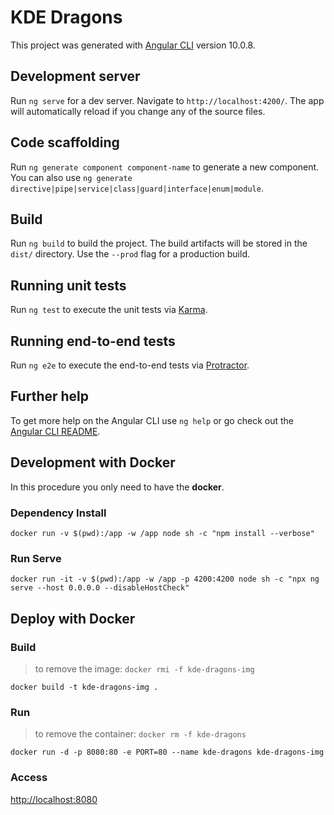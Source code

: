 # KDE Dragons

This project was generated with [Angular CLI](https://github.com/angular/angular-cli) version 10.0.8.

## Development server

Run `ng serve` for a dev server. Navigate to `http://localhost:4200/`. The app will automatically reload if you change any of the source files.

## Code scaffolding

Run `ng generate component component-name` to generate a new component. You can also use `ng generate directive|pipe|service|class|guard|interface|enum|module`.

## Build

Run `ng build` to build the project. The build artifacts will be stored in the `dist/` directory. Use the `--prod` flag for a production build.

## Running unit tests

Run `ng test` to execute the unit tests via [Karma](https://karma-runner.github.io).

## Running end-to-end tests

Run `ng e2e` to execute the end-to-end tests via [Protractor](http://www.protractortest.org/).

## Further help

To get more help on the Angular CLI use `ng help` or go check out the [Angular CLI README](https://github.com/angular/angular-cli/blob/master/README.md).

## Development with Docker

In this procedure you only need to have the **docker**.

### Dependency Install 

```
docker run -v $(pwd):/app -w /app node sh -c "npm install --verbose"
```

### Run Serve 

```
docker run -it -v $(pwd):/app -w /app -p 4200:4200 node sh -c "npx ng serve --host 0.0.0.0 --disableHostCheck"
```

## Deploy with Docker

### Build

> to remove the image: `docker rmi -f kde-dragons-img`

```
docker build -t kde-dragons-img .
```

### Run

> to remove the container: `docker rm -f kde-dragons`

```
docker run -d -p 8080:80 -e PORT=80 --name kde-dragons kde-dragons-img
```

### Access

[http://localhost:8080](http://localhost:8080)
